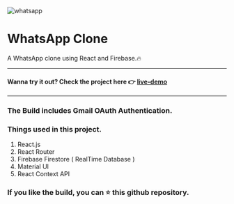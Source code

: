 ![whatsapp](https://upload.wikimedia.org/wikipedia/commons/thumb/6/6b/WhatsApp.svg/200px-WhatsApp.svg.png)

# WhatsApp Clone
A WhatsApp clone using React and Firebase.🔥

<hr />

 #### Wanna try it out? Check the project here 👉 [live-demo](https://whatsapp-clone-6f1f9.web.app/)
 
<hr />

### The Build includes Gmail OAuth Authentication.

### Things used in this project.
1. React.js
2. React Router
3. Firebase Firestore ( RealTime Database )
4. Material UI
5. React Context API 

### If you like the build, you can ⭐ this github repository.

